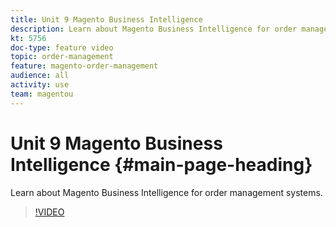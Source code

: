 ```yaml
---
title: Unit 9 Magento Business Intelligence
description: Learn about Magento Business Intelligence for order management systems.
kt: 5756
doc-type: feature video
topic: order-management
feature: magento-order-management
audience: all
activity: use
team: magentou
---
```


# Unit 9 Magento Business Intelligence {#main-page-heading}

Learn about Magento Business Intelligence for order management systems.

>[!VIDEO](https://video.tv.adobe.com/v/35977?quality=12&learn=on)